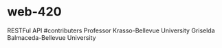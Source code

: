 # web-420
RESTFul API 
#contributers
Professor Krasso-Bellevue University 
Griselda Balmaceda-Bellevue University 